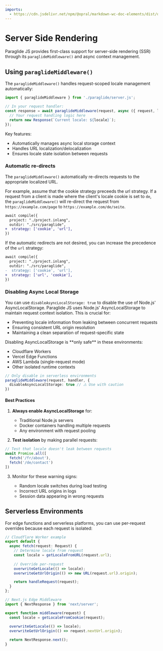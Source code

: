 ```yaml
---
imports:
  - https://cdn.jsdelivr.net/npm/@opral/markdown-wc-doc-elements/dist/doc-video.js
---
```


# Server Side Rendering

Paraglide JS provides first-class support for server-side rendering (SSR) through its `paraglideMiddleware()` and async context management.

## Using `paraglideMiddleware()`

The `paraglideMiddleware()` handles request-scoped locale management automatically:

```ts
import { paraglideMiddleware } from './paraglide/server.js';

// In your request handler:
const response = await paraglideMiddleware(request, async ({ request, locale }) => {
  // Your request handling logic here
  return new Response(`Current locale: ${locale}`);
});
```

Key features:

- Automatically manages async local storage context
- Handles URL localization/delocalization
- Ensures locale state isolation between requests

### Automatic re-directs

The `paraglideMiddleware()` automatically re-directs requests to the appropriate localized URL.

For example, assume that the cookie strategy preceeds the url strategy. If a request from a client is made where the client's locale cookie is set to `de`, the `paraglideMiddleware()` will re-direct the request from `https://example.com/page` to `https://example.com/de/seite`. 

```diff
await compile({
  project: "./project.inlang",
  outdir: "./src/paraglide",
+  strategy: ['cookie', 'url'],
})
```

If the automatic redirects are not desired, you can increase the precedence of the `url` strategy: 

```diff
await compile({
  project: "./project.inlang",
  outdir: "./src/paraglide",
-  strategy: ['cookie', 'url'],
+  strategy: ['url', 'cookie'],
})
```

<doc-video src="https://youtu.be/RO_pMjSHgpI"></doc-video>


### Disabling Async Local Storage

You can use `disableAsyncLocalStorage: true` to disable the use of Node.js' AsyncLocalStorage. Paraglide JS uses Node.js' AsyncLocalStorage to maintain request context isolation. This is crucial for:

- Preventing locale information from leaking between concurrent requests
- Ensuring consistent URL origin resolution
- Maintaining a clean separation of request-specific state

<doc-callout type="warning">
Disabling AsyncLocalStorage is **only safe** in these environments:

- Cloudflare Workers  
- Vercel Edge Functions
- AWS Lambda (single-request mode)
- Other isolated runtime contexts
</doc-callout>

```ts
// Only disable in serverless environments
paraglideMiddleware(request, handler, { 
  disableAsyncLocalStorage: true // ⚠️ Use with caution
})
```

#### Best Practices

1. **Always enable AsyncLocalStorage** for:
   - Traditional Node.js servers
   - Docker containers handling multiple requests
   - Any environment with request pooling

2. **Test isolation** by making parallel requests:
```ts
// Test that locale doesn't leak between requests
await Promise.all([
  fetch('/fr/about'),
  fetch('/de/contact')
])
```

3. Monitor for these warning signs:

   - Random locale switches during load testing
   - Incorrect URL origins in logs
   - Session data appearing in wrong requests

## Serverless Environments

For edge functions and serverless platforms, you can use per-request overrides because each request is isolated:

```ts
// Cloudflare Worker example
export default {
  async fetch(request: Request) {
    // Determine locale from request
    const locale = getLocaleFromURL(request.url);
    
    // Override per-request
    overwriteGetLocale(() => locale);
    overwriteGetUrlOrigin(() => new URL(request.url).origin);

    return handleRequest(request);
  }
};

// Next.js Edge Middleware
import { NextResponse } from 'next/server';

export function middleware(request) {
  const locale = getLocaleFromCookie(request);
  
  overwriteGetLocale(() => locale);
  overwriteGetUrlOrigin(() => request.nextUrl.origin);

  return NextResponse.next();
}
```
